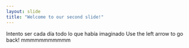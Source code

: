 ```yaml
---
layout: slide
title: "Welcome to our second slide!"
---
```

Intento ser cada día todo lo que había imaginado
Use the left arrow to go back!
mmmmmmmmmmm
